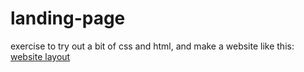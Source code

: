 # landing-page

exercise to try out a bit of css and html, and make a website like this: 
[website layout](https://cdn.statically.io/gh/TheOdinProject/curriculum/81a5d553f4073e593d23a6ab00d50eef8620796d/foundations/html_css/project/imgs/01.png)